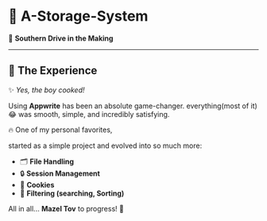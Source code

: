 # 🚀 A-Storage-System  
🌴 **Southern Drive in the Making**  

---

## 🎯 The Experience  

✨ *Yes, the boy cooked!*  

Using **Appwrite** has been an absolute game-changer. everything(most of it) 😂 was smooth, simple, and incredibly satisfying.  

🔥 One of my personal favorites, 

started as a simple project and evolved into so much more:  
- 🗂️ **File Handling**  
- 🔒 **Session Management**  
- 🍪 **Cookies**  
- 🎯 **Filtering (searching, Sorting)**

All in all... **Mazel Tov** to progress! 🥂  
